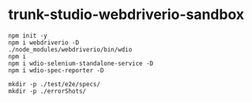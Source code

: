 # trunk-studio-webdriverio-sandbox

```
npm init -y
npm i webdriverio -D
./node_modules/webdriverio/bin/wdio
npm i
npm i wdio-selenium-standalone-service -D
npm i wdio-spec-reporter -D

mkdir -p ./test/e2e/specs/
mkdir -p ./errorShots/
```
